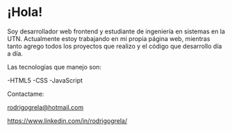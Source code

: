 # ¡Hola! 


 Soy desarrollador web frontend y estudiante de ingeniería en sistemas en la UTN. Actualmente estoy trabajando en mi propia página web, mientras tanto agrego todos los proyectos que realizo y el código que desarrollo día a día.
 
  Las tecnologías que manejo son:
  
  -HTML5
  -CSS
  -JavaScript
 
 Contactame:
 
 rodrigogrela@hotmail.com
 
 https://www.linkedin.com/in/rodrigogrela/
 
 
